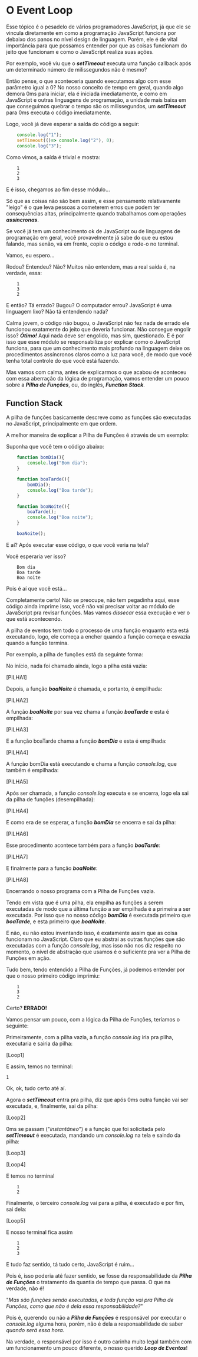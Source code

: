 # O Event Loop

Esse tópico é o pesadelo de vários programadores JavaScript, já que ele se vincula diretamente em como a programação JavaScript funciona por debaixo dos panos no nível design de linguagem. Porém, ele é de vital importância para que possamos entender por que as coisas funcionam do jeito que funcionam e como o JavaScript realiza suas ações.

Por exemplo, você viu que o ***setTimeout*** executa uma função callback após um determinado número de milissegundos não é mesmo?

Então pense, o que aconteceria quando executamos algo com esse parâmetro igual a 0? No nosso conceito de tempo em geral, quando algo demora 0ms para iniciar, ela é iniciada imediatamente, e como em JavaScript e outras linguagens de programação, a unidade mais baixa em que conseguimos quebrar o tempo são os milissegundos, um ***setTimeout*** para 0ms executa o código imediatamente.

Logo, você já deve esperar a saída do código a seguir:

```JavaScript
	console.log("1");
	setTimeout(()=> console.log("2"), 0);
	console.log("3");
```
Como vimos, a saída é trivial e mostra:
```
	1
	2
	3
```

E é isso, chegamos ao fim desse módulo... 

Só que as coisas não são bem assim, e esse pensamento relativamente "leigo" é o que leva pessoas a cometerem erros que podem ter consequências altas, principalmente quando trabalhamos com operações ***assíncronas***.

Se você já tem um conhecimento ok de JavaScript ou de linguagens de programação em geral, você provavelmente já sabe do que eu estou falando, mas senão, vá em frente, copie o código e rode-o no terminal.

Vamos, eu espero...

Rodou? Entendeu? Não? Muitos não entendem, mas a real saída é, na verdade, essa:

		1
		3
		2

E então? Tá errado? Bugou? O computador errou? JavaScript é uma linguagem lixo? Não tá entendendo nada?

Calma jovem, o código não bugou, o JavaScript não fez nada de errado ele funcionou exatamente do jeito que deveria funcionar. Não consegue engolir isso? ***Ótimo!*** Aqui nada deve ser engolido, mas sim, questionado. E é por isso que esse módulo se responsabiliza por explicar como o JavaScript funciona, para que um conhecimento mais profundo na linguagem deixe os procedimentos assíncronos claros como a luz para você, de modo que você tenha total controle do que você está fazendo.


Mas vamos com calma, antes de explicarmos o que acabou de aconteceu com essa aberração da lógica de programação, vamos entender um pouco sobre a ***Pilha de Funções***, ou, do inglês, ***Function Stack***.

## Function Stack

A pilha de funções basicamente descreve como as funções são executadas no JavaScript, principalmente em que ordem.

A melhor maneira de explicar a Pilha de Funções é através de um exemplo:

Suponha que você tem o código abaixo:

```JavaScript
	function bomDia(){
		console.log("Bom dia");
	}

	function boaTarde(){
		bomDia();
		console.log("Boa tarde");
	}

	function boaNoite(){
		boaTarde();
		console.log("Boa noite");
	}

	boaNoite();
```

E aí? Após executar esse código, o que você veria na tela?

Você esperaria ver isso?
	
		Bom dia
		Boa tarde
		Boa noite

Pois é aí que você está...

Completamente certo! Não se preocupe, não tem pegadinha aqui, esse código ainda imprime isso, você não vai precisar voltar ao módulo de JavaScript pra revisar funções. Mas vamos *dissecar* essa execução e ver o que está acontecendo.

A pilha de eventos tem todo o processo de uma função enquanto esta está executando, logo, ele começa a encher quando a função começa e esvazia quando a função termina.

Por exemplo, a pilha de funções está da seguinte forma:

No início, nada foi chamado ainda, logo a pilha está vazia:

[PILHA1]

Depois, a função ***boaNoite*** é chamada, e portanto, é empilhada:

[PILHA2]

A função ***boaNoite*** por sua vez chama a função ***boaTarde*** e esta é empilhada:

[PILHA3]

E a função boaTarde chama a função ***bomDia*** e esta é empilhada:

[PILHA4]

A função bomDia está executando e chama a função *console.log*, que também é empilhada:

[PILHA5]

Após ser chamada, a função *console.log* executa e se encerra, logo ela sai da pilha de funções (desempilhada):

[PILHA4]

E como era de se esperar, a função ***bomDia*** se encerra e sai da pilha:

[PILHA6]

Esse procedimento acontece também para a função ***boaTarde***:

[PILHA7]

E finalmente para a função ***boaNoite***:

[PILHA8]

Encerrando o nosso programa com a Pilha de Funções vazia.

Tendo em vista que é uma pilha, ela empilha as funções a serem executadas de modo que a última função a ser empilhada é a primeira a ser executada. Por isso que no nosso código ***bomDia*** é executada primeiro que ***boaTarde***, e esta primeiro que ***boaNoite***.

E não, eu não estou inventando isso, é exatamente assim que as coisa funcionam no JavaScript. Claro que eu abstrai as outras funções que são executadas com a função *console.log*, mas isso não nos diz respeito no momento, o nível de abstração que usamos é o suficiente pra ver a Pilha de Funções em ação.

Tudo bem, tendo entendido a Pilha de Funções, já podemos entender por que o nosso primeiro código imprimiu:

		1
		3
		2

Certo? **ERRADO!**

Vamos pensar um pouco, com a lógica da Pilha de Funções, teríamos o seguinte:

Primeiramente, com a pilha vazia, a função *console.log* iria pra pilha, executaria e sairia da pilha:

[Loop1]

E assim, temos no terminal:

	1

Ok, ok, tudo certo até aí.

Agora o ***setTimeout*** entra pra pilha, diz que após 0ms outra função vai ser executada, e, finalmente, sai da pilha:

[Loop2]

0ms se passam ("*instantâneo*") e a função que foi solicitada pelo ***setTimeout*** é executada, mandando um *console.log* na tela e saindo da pilha:

[Loop3]

[Loop4]

E temos no terminal

		1
		2

Finalmente, o terceiro *console.log* vai para a pilha, é executado e por fim, sai dela:

[Loop5]

E nosso terminal fica assim

		1
		2
		3

E tudo faz sentido, tá tudo certo, JavaScript é ruim...

Pois é, isso poderia até fazer sentido, **se** fosse da responsabilidade da ***Pilha de Funções*** o tratamento da quantia de tempo que passa. O que na verdade, não é!

"*Mas são funções sendo executadas, e toda função vai pra Pilha de Funções, como que não é dela essa responsabilidade?*"

Pois é, querendo ou não  a ***Pilha de Funções*** é responsável por executar o *console.log* alguma hora, porém, não é dela a responsabilidade de saber *quando será essa hora*.

Na verdade, o responsável por isso é outro carinha muito legal também com um funcionamento um pouco diferente, o nosso querido ***Loop de Eventos***!